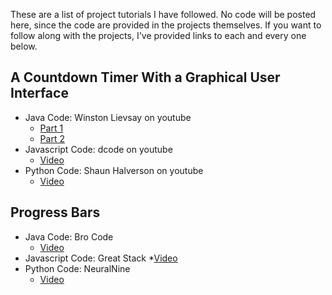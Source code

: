 These are a list of project tutorials I have followed. No code will be posted here, since the code are provided in the projects themselves. If you want to follow along with the projects, I've provided links to each and every one below.

## A Countdown Timer With a Graphical User Interface
- Java Code: Winston Lievsay on youtube
  * [Part 1](https://www.youtube.com/watch?v=gs5aMzlLLts)
  * [Part 2](https://www.youtube.com/watch?v=4HQDH2r9hqo)
- Javascript Code: dcode on youtube
  * [Video](https://www.youtube.com/watch?v=PIiMSMz7KzM)
- Python Code: Shaun Halverson on youtube
  * [Video](https://youtu.be/k5mQwgSjKs8?si=CGfcLrowOq52Y1G8)

## Progress Bars
- Java Code: Bro Code
  * [Video](https://youtu.be/JEI-fcfnFkc?si=PwrTnJc1es5lc4KQ)
- Javascript Code: Great Stack
  *[Video](https://youtu.be/mSfsGTIQlxg?si=LEwSP2D0N3e_L-_K)
- Python Code: NeuralNine
  * [Video](https://youtu.be/x1eaT88vJUA?si=EtfLWIdjQIm3KNx0)
